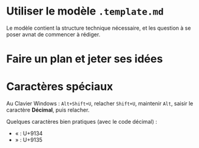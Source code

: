 # Utiliser le modèle `.template.md` 

Le modèle contient la structure technique nécessaire, et les question à se poser avnat de commencer à rédiger.

# Faire un plan et jeter ses idées

# Caractères spéciaux 

Au Clavier Windows : `Alt+Shift+U`, relacher `Shift+U`, maintenir `Alt`, saisir le caractère **Décimal**, puis relacher. 

Quelques caractères bien pratiques (avec le code décimal) :

- « : U+9134
- » : U+9135 